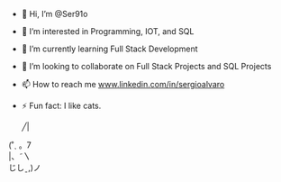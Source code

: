 - 👋 Hi, I’m @Ser91o
- 👀 I’m interested in Programming, IOT, and SQL
- 🌱 I’m currently learning Full Stack Development
- 💞️ I’m looking to collaborate on Full Stack Projects and SQL Projects
- 📫 How to reach me www.linkedin.com/in/sergioalvaro
- ⚡ Fun fact: I like cats.
  
  ╱|

(˚ˎ 。7  
 |、˜〵          
じしˍ,)ノ

<!---
Ser91o/Ser91o is a ✨ special ✨ repository because its `README.md` (this file) appears on your GitHub profile.
You can click the Preview link to take a look at your changes.
--->
